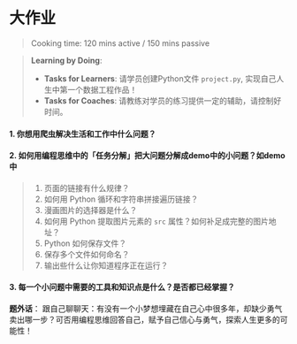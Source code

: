 # 大作业

> Cooking time: 120 mins active / 150 mins passive

> **Learning by Doing**:
> - **Tasks for Learners**: 请学员创建Python文件 `project.py`, 实现自己人生中第一个数据工程作品！
> - **Tasks for Coaches**: 请教练对学员的练习提供一定的辅助，请控制好时间。

#### 1. 你想用爬虫解决生活和工作中什么问题？
#### 2. 如何用编程思维中的「任务分解」把大问题分解成demo中的小问题？如demo中
  > 1. 页面的链接有什么规律？
   > 2. 如何用 Python 循环和字符串拼接遍历链接？
   > 3. 漫画图片的选择器是什么？
   > 4. 如何用 Python 提取图片元素的 `src` 属性？如何补足成完整的图片地址？
   > 5. Python 如何保存文件？
   > 6. 保存多个文件如何命名？
   > 7. 输出些什么让你知道程序正在运行？

#### 3. 每一个小问题中需要的工具和知识点是什么？是否都已经掌握？

**题外话**：
跟自己聊聊天：有没有一个小梦想埋藏在自己心中很多年，却缺少勇气卖出哪一步？可否用编程思维回答自己，赋予自己信心与勇气，探索人生更多的可能性！